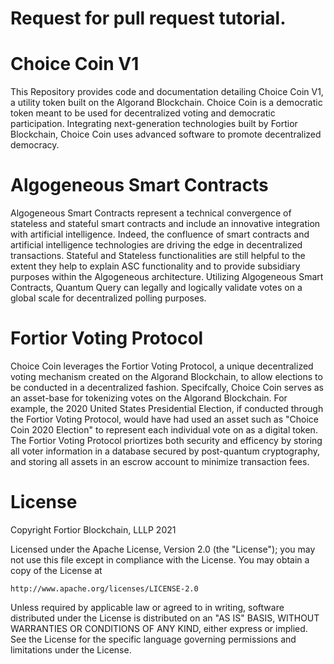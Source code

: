 # Request for pull request tutorial.


# Choice Coin V1

This Repository provides code and documentation detailing Choice Coin V1, a utility token built on the Algorand Blockchain. Choice Coin is a democratic token meant to be used for decentralized voting and democratic participation. Integrating next-generation technologies built by Fortior Blockchain, Choice Coin uses advanced software to promote decentralized democracy. 

# Algogeneous Smart Contracts

Algogeneous Smart Contracts represent a technical convergence of stateless and stateful smart contracts and include an innovative integration with artificial intelligence. Indeed, the confluence of smart contracts and artificial intelligence technologies are driving the edge in decentralized transactions. Stateful and Stateless functionalities are still helpful to the extent they help to explain ASC functionality and to provide subsidiary purposes within the Algogeneous architecture. Utilizing Algogeneous Smart Contracts, Quantum Query can legally and logically validate votes on a global scale for decentralized polling purposes.

# Fortior Voting Protocol

Choice Coin leverages the Fortior Voting Protocol, a unique decentralized voting mechanism created on the Algorand Blockchain, to allow elections to be conducted in a decentralized fashion. Specifcally, Choice Coin serves as an asset-base for tokenizing votes on the Algorand Blockchain. For example, the 2020 United States Presidential Election, if conducted through the Fortior Voting Protocol, would have had used an asset such as "Choice Coin 2020 Election" to represent each individual vote on as a digital token. The Fortior Voting Protocol priortizes both security and efficency by storing all voter information in a database secured by post-quantum cryptography, and storing all assets in an escrow account to minimize transaction fees.

# License
Copyright Fortior Blockchain, LLLP 2021

Licensed under the Apache License, Version 2.0 (the "License");
you may not use this file except in compliance with the License.
You may obtain a copy of the License at

    http://www.apache.org/licenses/LICENSE-2.0

Unless required by applicable law or agreed to in writing, software
distributed under the License is distributed on an "AS IS" BASIS,
WITHOUT WARRANTIES OR CONDITIONS OF ANY KIND, either express or implied.
See the License for the specific language governing permissions and
limitations under the License.
